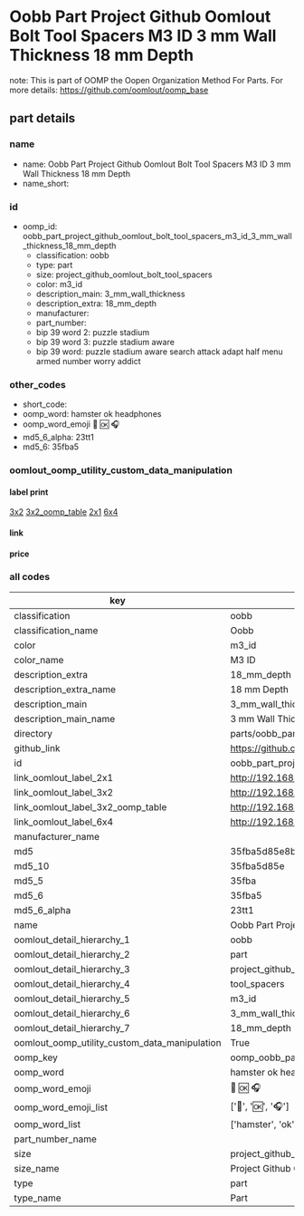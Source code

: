 # Oobb Part Project Github Oomlout Bolt Tool Spacers M3 ID 3 mm Wall Thickness 18 mm Depth  

note: This is part of OOMP the Oopen Organization Method For Parts. For more details: https://github.com/oomlout/oomp_base

##  part details
  







### name
* name: Oobb Part Project Github Oomlout Bolt Tool Spacers M3 ID 3 mm Wall Thickness 18 mm Depth
* name_short: 
### id
* oomp_id: oobb_part_project_github_oomlout_bolt_tool_spacers_m3_id_3_mm_wall_thickness_18_mm_depth
  * classification: oobb
  * type: part
  * size: project_github_oomlout_bolt_tool_spacers
  * color: m3_id
  * description_main: 3_mm_wall_thickness
  * description_extra: 18_mm_depth
  * manufacturer: 
  * part_number: 
  * bip 39 word 2: puzzle stadium
  * bip 39 word 3: puzzle stadium aware
  * bip 39 word: puzzle stadium aware search attack adapt half menu armed number worry addict

### other_codes
* short_code: 
* oomp_word: hamster ok headphones
* oomp_word_emoji :hamster: :ok: :headphones:
* md5_6_alpha: 23tt1
* md5_6: 35fba5






### oomlout_oomp_utility_custom_data_manipulation
#### label print
[3x2](http://192.168.1.245:1112/?label=oomp%2023tt1)
[3x2_oomp_table](http://192.168.1.108:1112/?label=oomp%2023tt1)
[2x1](http://192.168.1.242:1112/?label=oomp%2023tt1)
[6x4](http://192.168.1.55:1112/?label=oomp%2023tt1)    

#### link

                              

#### price







### all codes 
| key | value |  
| --- | --- |  
| classification | oobb |  
| classification_name | Oobb |  
| color | m3_id |  
| color_name | M3 ID |  
| description_extra | 18_mm_depth |  
| description_extra_name | 18 mm Depth |  
| description_main | 3_mm_wall_thickness |  
| description_main_name | 3 mm Wall Thickness |  
| directory | parts/oobb_part_project_github_oomlout_bolt_tool_spacers_m3_id_3_mm_wall_thickness_18_mm_depth |  
| github_link | https://github.com/oomlout/oomlout_oomp_part_src/tree/main/parts/oobb_part_project_github_oomlout_bolt_tool_spacers_m3_id_3_mm_wall_thickness_18_mm_depth |  
| id | oobb_part_project_github_oomlout_bolt_tool_spacers_m3_id_3_mm_wall_thickness_18_mm_depth |  
| link_oomlout_label_2x1 | http://192.168.1.242:1112/?label=oomp%2023tt1 |  
| link_oomlout_label_3x2 | http://192.168.1.245:1112/?label=oomp%2023tt1 |  
| link_oomlout_label_3x2_oomp_table | http://192.168.1.108:1112/?label=oomp%2023tt1 |  
| link_oomlout_label_6x4 | http://192.168.1.55:1112/?label=oomp%2023tt1 |  
| manufacturer_name |  |  
| md5 | 35fba5d85e8b2d0c0c073c2020b4fd77 |  
| md5_10 | 35fba5d85e |  
| md5_5 | 35fba |  
| md5_6 | 35fba5 |  
| md5_6_alpha | 23tt1 |  
| name | Oobb Part Project Github Oomlout Bolt Tool Spacers M3 ID 3 mm Wall Thickness 18 mm Depth |  
| oomlout_detail_hierarchy_1 | oobb |  
| oomlout_detail_hierarchy_2 | part |  
| oomlout_detail_hierarchy_3 | project_github_bolt |  
| oomlout_detail_hierarchy_4 | tool_spacers |  
| oomlout_detail_hierarchy_5 | m3_id |  
| oomlout_detail_hierarchy_6 | 3_mm_wall_thickness |  
| oomlout_detail_hierarchy_7 | 18_mm_depth |  
| oomlout_oomp_utility_custom_data_manipulation | True |  
| oomp_key | oomp_oobb_part_project_github_oomlout_bolt_tool_spacers_m3_id_3_mm_wall_thickness_18_mm_depth |  
| oomp_word | hamster ok headphones |  
| oomp_word_emoji | :hamster: :ok: :headphones: |  
| oomp_word_emoji_list | [':hamster:', ':ok:', ':headphones:'] |  
| oomp_word_list | ['hamster', 'ok', 'headphones'] |  
| part_number_name |  |  
| size | project_github_oomlout_bolt_tool_spacers |  
| size_name | Project Github Oomlout Bolt Tool Spacers |  
| type | part |  
| type_name | Part |  
